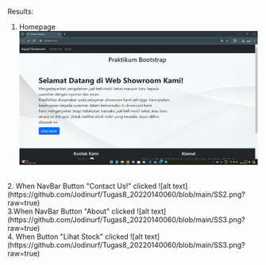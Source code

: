 Results:
<br>
1. Homepage
![alt text](https://github.com/Jodinurf/Tugas8_20220140060/blob/main/SS1.png?raw=true)
<br>
2. When NavBar Button "Contact Us!" clicked
![alt text](https://github.com/Jodinurf/Tugas8_20220140060/blob/main/SS2.png?raw=true)
<br>
3.When NavBar Button "About" clicked
![alt text](https://github.com/Jodinurf/Tugas8_20220140060/blob/main/SS3.png?raw=true)
<br>
4. When Button "Lihat Stock" clicked
![alt text](https://github.com/Jodinurf/Tugas8_20220140060/blob/main/SS3.png?raw=true)

